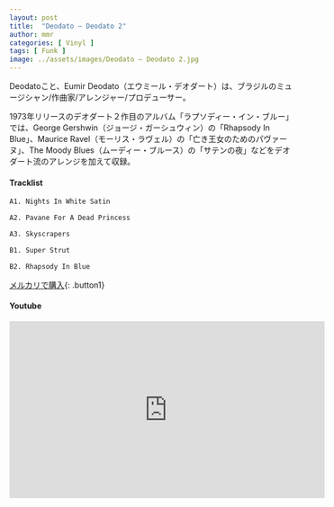 ```yaml
---
layout: post
title:  "Deodato – Deodato 2"
author: mmr
categories: [ Vinyl ]
tags: [ Funk ]
image: ../assets/images/Deodato – Deodato 2.jpg
---
```


Deodatoこと、Eumir Deodato（エウミール・デオダート）は、ブラジルのミュージシャン/作曲家/アレンジャー/プロデューサー。

1973年リリースのデオダート２作目のアルバム「ラプソディー・イン・ブルー」では、George Gershwin（ジョージ・ガーシュウィン）の「Rhapsody In Blue」、Maurice Ravel（モーリス・ラヴェル）の「亡き王女のためのパヴァーヌ」、The Moody Blues（ムーディー・ブルース）の「サテンの夜」などをデオダート流のアレンジを加えて収録。

#### Tracklist
```md
A1. Nights In White Satin

A2. Pavane For A Dead Princess

A3. Skyscrapers

B1. Super Strut

B2. Rhapsody In Blue
```

[メルカリで購入](https://jp.mercari.com/item/m92189547389?afid=6142608987){: .button1}

#### Youtube
<iframe width="560" height="315" src="https://www.youtube.com/embed/k2CPXY-8jwM?si=bYpAMTqrf22TZE_p" title="YouTube video player" frameborder="0" allow="accelerometer; autoplay; clipboard-write; encrypted-media; gyroscope; picture-in-picture; web-share" referrerpolicy="strict-origin-when-cross-origin" allowfullscreen></iframe>